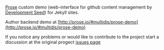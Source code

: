 [Prose](http://prose.io) custom demo (web-interface for github content management by [Development Seed](http://developmentseed.org/)) for Jekyll sites.

Author backend demo at [http://prose.io/#multidis/prose-demo](http://prose.io/#multidis/prose-demo)

If you notice any problems or would like to contribute to the project start a discussion at the original progect [issues page](https://github.com/prose/starter/issues)


